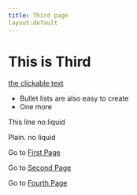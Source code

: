 ```yaml
---
title: Third page
layout:default
---
```


# This is Third

[the clickable text](http://xlson.com/)

* Bullet lists are also easy to create
* One more

This line no liquid



Plain. no liquid




Go to [First Page](index.html)


Go to [Second Page](secpg.html)

Go to [Fourth Page](four.html)
